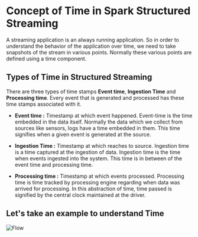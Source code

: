 
# Concept of Time in Spark Structured Streaming

A streaming application is an always running application. So in order to understand the behavior of the application over time, we need to take snapshots of the stream in various points. Normally these various points are defined using a time component.

## Types of Time in Structured Streaming
There are three types of time stamps **Event time**, **Ingestion Time** and **Processing time**. Every event that is generated and processed has these time stamps associated with it.

 - **Event time :**  Timestamp at which event happened. Event-time is the time embedded in the data itself. Normally the data which we collect from sources like sensors, logs have a time embedded in them. This time signifies when a given event is generated at the source.
   
 - **Ingestion Time :** Timestamp at which reaches to source. Ingestion time is a time captured at the ingestion of data. Ingestion time is the time when events ingested into the system. This time is in between of the event time and processing time.
 - **Processing time :** Timestamp at which events processed. Processing time is time tracked by processing engine regarding when data was arrived for processing. In this abstraction of time, time passed is signified by the central clock maintained at the driver.

## Let's take an example to understand Time
![Flow](https://github.com/gurditsingh/blog/blob/gh-pages/_screenshots/hj.jpg?raw=true)

<!--stackedit_data:
eyJoaXN0b3J5IjpbLTg1NTI2NDc3MiwtMTk2NDI1NzUxOSwtMT
cyMDMzNDk1OSwtMTA1NjY3MjE5MiwxNDIwNzk4NTYxLDg1NzM0
NTM0MiwzOTkzODQzNiwxOTY2NDAyNzc2LDE4NjM4ODg5OTcsNz
UyMjEwMzc1LC0yOTk2NjEyNjksLTE1MjIzNDEyODcsLTQ3NDQ2
NzEyMSw4NTg2MjA0NjQsNzg3MTI3MjUxLC0xODQ3Njk2Mzc3LC
0xNjkzMTM4MzUxLDE2NTYxMzI2MjgsMjQxNzM4NDc3LDY4NDIw
NTM3MF19
-->